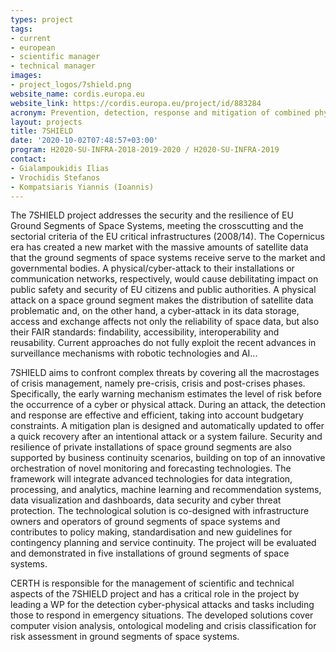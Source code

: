 ```yaml
---
types: project
tags:
- current
- european
- scientific manager
- technical manager
images:
- project_logos/7shield.png
website_name: cordis.europa.eu
website_link: https://cordis.europa.eu/project/id/883284
acronym: Prevention, detection, response and mitigation of combined physical and cyber threats to critical infrastructure in Europe
layout: projects
title: 7SHIELD
date: '2020-10-02T07:48:57+03:00'
program: H2020-SU-INFRA-2018-2019-2020 / H2020-SU-INFRA-2019
contact:
- Gialampoukidis Ilias
- Vrochidis Stefanos
- Kompatsiaris Yiannis (Ioannis)
---
```

<p>
The 7SHIELD project addresses the security and the resilience of EU Ground Segments of Space Systems, meeting the crosscutting and the sectorial criteria of the EU critical infrastructures (2008/14). The Copernicus era has created a new market with the massive amounts of satellite data that the ground segments of space systems receive serve to the market and governmental bodies. A physical/cyber-attack to their installations or communication networks, respectively, would cause debilitating impact on public safety and security of EU citizens and public authorities. A physical attack on a space ground segment makes the distribution of satellite data problematic and, on the other hand, a cyber-attack in its data storage, access and exchange affects not only the reliability of space data, but also their FAIR standards: findability, accessibility, interoperability and reusability. Current approaches do not fully exploit the recent advances in surveillance mechanisms with robotic technologies and AI...
</p>
<p>
7SHIELD aims to confront complex threats by covering all the macrostages of crisis management, namely pre-crisis, crisis and post-crises phases. Specifically, the early warning mechanism estimates the level of risk before the occurrence of a cyber or physical attack. During an attack, the detection and response are effective and efficient, taking into account budgetary constraints. A mitigation plan is designed and automatically updated to offer a quick recovery after an intentional attack or a system failure. Security and resilience of private installations of space ground segments are also supported by business continuity scenarios, building on top of an innovative orchestration of novel monitoring and forecasting technologies. The framework will integrate advanced technologies for data integration, processing, and analytics, machine learning and recommendation systems, data visualization and dashboards, data security and cyber threat protection. The technological solution is co-designed with infrastructure owners and operators of ground segments of space systems and contributes to policy making, standardisation and new guidelines for contingency planning and service continuity. The project will be evaluated and demonstrated in five installations of ground segments of space systems.
</p>
<p>
CERTH is responsible for the management of scientific and technical aspects of the 7SHIELD project and has a critical role in the project by leading a WP for the detection cyber-physical attacks and tasks including those to respond in emergency situations. The developed solutions cover computer vision analysis, ontological modeling and crisis classification for risk assessment in ground segments of space systems.
</p>
